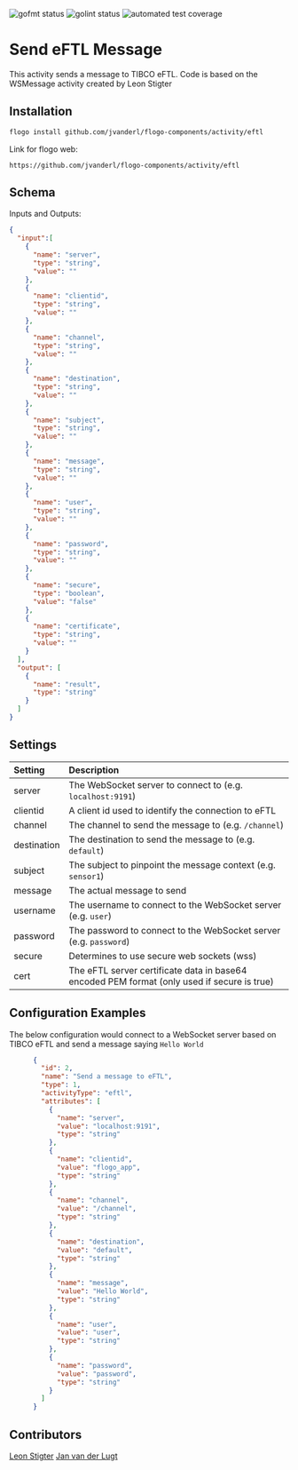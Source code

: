 ![gofmt status](https://img.shields.io/badge/gofmt-compliant-green.svg?style=flat-square) ![golint status](https://img.shields.io/badge/golint-compliant-green.svg?style=flat-square) ![automated test coverage](https://img.shields.io/badge/test%20coverage-1%20testcase-orange.svg?style=flat-square)

# Send eFTL Message
This activity sends a message to TIBCO eFTL.
Code is based on the WSMessage activity created by Leon Stigter


## Installation

```bash
flogo install github.com/jvanderl/flogo-components/activity/eftl
```
Link for flogo web:
```
https://github.com/jvanderl/flogo-components/activity/eftl
```

## Schema
Inputs and Outputs:

```json
{
  "input":[
    {
      "name": "server",
      "type": "string",
      "value": ""
    },
    {
      "name": "clientid",
      "type": "string",
      "value": ""
    },
    {
      "name": "channel",
      "type": "string",
      "value": ""
    },
    {
      "name": "destination",
      "type": "string",
      "value": ""
    },
    {
      "name": "subject",
      "type": "string",
      "value": ""
    },
    {
      "name": "message",
      "type": "string",
      "value": ""
    },
    {
      "name": "user",
      "type": "string",
      "value": ""
    },
    {
      "name": "password",
      "type": "string",
      "value": ""
    },
    {
      "name": "secure",
      "type": "boolean",
      "value": "false"
    },
    {
      "name": "certificate",
      "type": "string",
      "value": ""
    }
  ],
  "output": [
    {
      "name": "result",
      "type": "string"
    }
  ]
}
```
## Settings
| Setting     | Description    |
|:------------|:---------------|
| server      | The WebSocket server to connect to (e.g. `localhost:9191`) |         
| clientid    | A client id used to identify the connection to eFTL |         
| channel     | The channel to send the message to (e.g. `/channel`)   |
| destination | The destination to send the message to (e.g. `default`) |
| subject     | The subject to pinpoint the message context (e.g. `sensor1`) |
| message     | The actual message to send |
| username    | The username to connect to the WebSocket server (e.g. `user`) |
| password    | The password to connect to the WebSocket server (e.g. `password`) |
| secure      | Determines to use secure web sockets (wss) |
| cert        | The eFTL server certificate data in base64 encoded PEM format (only used if secure is true) |

## Configuration Examples
The below configuration would connect to a WebSocket server based on TIBCO eFTL and send a message saying `Hello World`
```json
      {
        "id": 2,
        "name": "Send a message to eFTL",
        "type": 1,
        "activityType": "eftl",
        "attributes": [
          {
            "name": "server",
            "value": "localhost:9191",
            "type": "string"
          },
          {
            "name": "clientid",
            "value": "flogo_app",
            "type": "string"
          },
          {
            "name": "channel",
            "value": "/channel",
            "type": "string"
          },
          {
            "name": "destination",
            "value": "default",
            "type": "string"
          },
          {
            "name": "message",
            "value": "Hello World",
            "type": "string"
          },
          {
            "name": "user",
            "value": "user",
            "type": "string"
          },
          {
            "name": "password",
            "value": "password",
            "type": "string"
          }
        ]
      }
```

## Contributors
[Leon Stigter](https://github.com/retgits)
[Jan van der Lugt](https://github.com/jvanderl)
